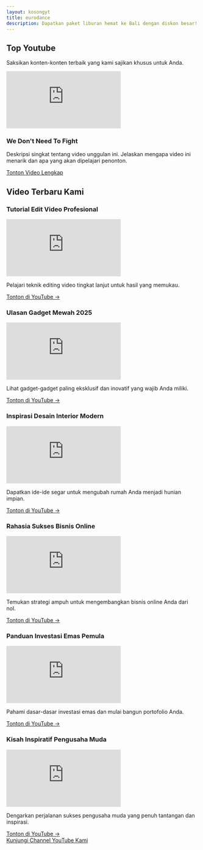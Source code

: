 ```yaml
---
layout: kosongyt
title: eurodance
description: Dapatkan paket liburan hemat ke Bali dengan diskon besar!
---
```


<section id="hero-video" class="hero-section">
        <div class="container">
            <h1 class="text-gradient-gold">
                Top Youtube
            </h1>
            <p>
                Saksikan konten-konten terbaik yang kami sajikan khusus untuk Anda.
            </p>
            <div class="hero-video-card card-shadow">
                <div class="video-container">
                    <iframe
                        src="https://www.youtube.com/embed/nIdP7QYM_gs"
                        title="Video Unggulan"
                        frameborder="0"
                        allow="accelerometer; autoplay; clipboard-write; encrypted-media; gyroscope; picture-in-picture"
                        allowfullscreen>
                    </iframe>
                </div>
                <div class="hero-video-card-content">
                    <h3>We Don't Need To Fight</h3>
                    <p>
                        Deskripsi singkat tentang video unggulan ini. Jelaskan mengapa video ini menarik dan apa yang akan dipelajari penonton.
                    </p>
                    <a href="https://www.youtube.com/watch?v=nIdP7QYM_gs" target="_blank" class="btn-primary">
                        Tonton Video Lengkap
                    </a>
                </div>
            </div>
        </div>
        <div class="absolute inset-0 bg-pattern opacity-10" style="background-image: url('data:image/svg+xml,%3Csvg width=\'60\' height=\'60\' viewBox=\'0 0 60 60\' xmlns=\'http://www.w3.org/2000/svg\'%3E%3Cg fill=\'none\' fill-rule=\'evenodd\'%3E%3Cg fill=\'%23FFD700\' fill-opacity=\'.05\'%3E%3Cpath d=\'M36 34v-4h-2v4h-4v2h4v4h2v-4h4v-2h-4zm0-30V0h-2v4h-4v2h4v4h2V6h4V4h-4zm0 30v-4h-2v4h-4v2h4v4h2v-4h4v-2h-4zm0 30v-4h-2v4h-4v2h4v4h2v-4h4v-2h-4zM14 34v-4h-2v4h-4v2h4v4h2v-4h4v-2h-4zm0-30V0h-2v4h-4v2h4v4h2V6h4V4h-4zm0 30v-4h-2v4h-4v2h4v4h2v-4h4v-2h-4zm0 30v-4h-2v4h-4v2h4v4h2v-4h4v-2h-4z\'/%3E%3C/g%3E%3C/g%3E%3C/svg%3E');"></div>
    </section>

<main id="latest-videos" class="latest-videos-section">
        <div class="container">
            <h2>Video Terbaru Kami</h2>
            <div class="video-grid">

<div class="video-card card-hover-effect">
                    <h3>Tutorial Edit Video Profesional</h3>
                    <div class="video-container">
                        <iframe
                            src="https://www.youtube.com/embed/video_id_1"
                            title="Tutorial Edit Video Profesional"
                            frameborder="0"
                            allow="accelerometer; autoplay; clipboard-write; encrypted-media; gyroscope; picture-in-picture"
                            allowfullscreen>
                        </iframe>
                    </div>
                    <p>
                        Pelajari teknik editing video tingkat lanjut untuk hasil yang memukau.
                    </p>
                    <a href="https://www.youtube.com/watch?v=video_id_1" target="_blank" class="watch-link">
                        Tonton di YouTube →
                    </a>
                </div>

<div class="video-card card-hover-effect">
                    <h3>Ulasan Gadget Mewah 2025</h3>
                    <div class="video-container">
                        <iframe
                            src="https://www.youtube.com/embed/video_id_2"
                            title="Ulasan Gadget Mewah 2025"
                            frameborder="0"
                            allow="accelerometer; autoplay; clipboard-write; encrypted-media; gyroscope; picture-in-picture"
                            allowfullscreen>
                        </iframe>
                    </div>
                    <p>
                        Lihat gadget-gadget paling eksklusif dan inovatif yang wajib Anda miliki.
                    </p>
                    <a href="https://www.youtube.com/watch?v=video_id_2" target="_blank" class="watch-link">
                        Tonton di YouTube →
                    </a>
                </div>

<div class="video-card card-hover-effect">
                    <h3>Inspirasi Desain Interior Modern</h3>
                    <div class="video-container">
                        <iframe
                            src="https://www.youtube.com/embed/video_id_3"
                            title="Inspirasi Desain Interior Modern"
                            frameborder="0"
                            allow="accelerometer; autoplay; clipboard-write; encrypted-media; gyroscope; picture-in-picture"
                            allowfullscreen>
                        </iframe>
                    </div>
                    <p>
                        Dapatkan ide-ide segar untuk mengubah rumah Anda menjadi hunian impian.
                    </p>
                    <a href="https://www.youtube.com/watch?v=video_id_3" target="_blank" class="watch-link">
                        Tonton di YouTube →
                    </a>
                </div>

<div class="video-card card-hover-effect">
                    <h3>Rahasia Sukses Bisnis Online</h3>
                    <div class="video-container">
                        <iframe
                            src="https://www.youtube.com/embed/video_id_4"
                            title="Rahasia Sukses Bisnis Online"
                            frameborder="0"
                            allow="accelerometer; autoplay; clipboard-write; encrypted-media; gyroscope; picture-in-picture"
                            allowfullscreen>
                        </iframe>
                    </div>
                    <p>
                        Temukan strategi ampuh untuk mengembangkan bisnis online Anda dari nol.
                    </p>
                    <a href="https://www.youtube.com/watch?v=video_id_4" target="_blank" class="watch-link">
                        Tonton di YouTube →
                    </a>
                </div>

<div class="video-card card-hover-effect">
                    <h3>Panduan Investasi Emas Pemula</h3>
                    <div class="video-container">
                        <iframe
                            src="https://www.youtube.com/embed/video_id_5"
                            title="Panduan Investasi Emas Pemula"
                            frameborder="0"
                            allow="accelerometer; autoplay; clipboard-write; encrypted-media; gyroscope; picture-in-picture"
                            allowfullscreen>
                        </iframe>
                    </div>
                    <p>
                        Pahami dasar-dasar investasi emas dan mulai bangun portofolio Anda.
                    </p>
                    <a href="https://www.youtube.com/watch?v=video_id_5" target="_blank" class="watch-link">
                        Tonton di YouTube →
                    </a>
                </div>

<div class="video-card card-hover-effect">
                    <h3>Kisah Inspiratif Pengusaha Muda</h3>
                    <div class="video-container">
                        <iframe
                            src="https://www.youtube.com/embed/video_id_6"
                            title="Kisah Inspiratif Pengusaha Muda"
                            frameborder="0"
                            allow="accelerometer; autoplay; clipboard-write; encrypted-media; gyroscope; picture-in-picture"
                            allowfullscreen>
                        </iframe>
                    </div>
                    <p>
                        Dengarkan perjalanan sukses pengusaha muda yang penuh tantangan dan inspirasi.
                    </p>
                    <a href="https://www.youtube.com/watch?v=video_id_6" target="_blank" class="watch-link">
                        Tonton di YouTube →
                    </a>
                </div>

</div>
            <a href="https://www.youtube.com/channel/YOUR_CHANNEL_ID" target="_blank" class="btn-primary mt-12">
                Kunjungi Channel YouTube Kami
            </a>
        </div>
    </main>
